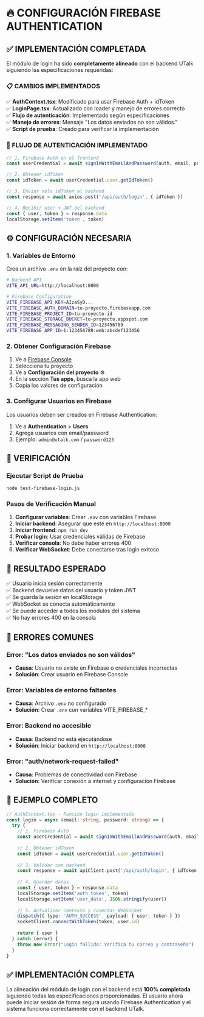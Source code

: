 # 🔥 CONFIGURACIÓN FIREBASE AUTHENTICATION

## ✅ IMPLEMENTACIÓN COMPLETADA

El módulo de login ha sido **completamente alineado** con el backend UTalk siguiendo las especificaciones requeridas:

### 📋 CAMBIOS IMPLEMENTADOS

✅ **AuthContext.tsx**: Modificado para usar Firebase Auth + idToken  
✅ **LoginPage.tsx**: Actualizado con loader y manejo de errores correcto  
✅ **Flujo de autenticación**: Implementado según especificaciones  
✅ **Manejo de errores**: Mensaje "Los datos enviados no son válidos."  
✅ **Script de prueba**: Creado para verificar la implementación  

### 🔐 FLUJO DE AUTENTICACIÓN IMPLEMENTADO

```typescript
// 1. Firebase Auth en el frontend
const userCredential = await signInWithEmailAndPassword(auth, email, password)

// 2. Obtener idToken
const idToken = await userCredential.user.getIdToken()

// 3. Enviar solo idToken al backend
const response = await axios.post('/api/auth/login', { idToken })

// 4. Recibir user + JWT del backend
const { user, token } = response.data
localStorage.setItem('token', token)
```

## ⚙️ CONFIGURACIÓN NECESARIA

### 1. Variables de Entorno

Crea un archivo `.env` en la raíz del proyecto con:

```bash
# Backend API
VITE_API_URL=http://localhost:8000

# Firebase Configuration
VITE_FIREBASE_API_KEY=AIzaSyD...
VITE_FIREBASE_AUTH_DOMAIN=tu-proyecto.firebaseapp.com
VITE_FIREBASE_PROJECT_ID=tu-proyecto-id
VITE_FIREBASE_STORAGE_BUCKET=tu-proyecto.appspot.com
VITE_FIREBASE_MESSAGING_SENDER_ID=123456789
VITE_FIREBASE_APP_ID=1:123456789:web:abcdef123456
```

### 2. Obtener Configuración Firebase

1. Ve a [Firebase Console](https://console.firebase.google.com/)
2. Selecciona tu proyecto
3. Ve a **Configuración del proyecto** ⚙️
4. En la sección **Tus apps**, busca la app web
5. Copia los valores de configuración

### 3. Configurar Usuarios en Firebase

Los usuarios deben ser creados en Firebase Authentication:
1. Ve a **Authentication** > **Users**
2. Agrega usuarios con email/password
3. Ejemplo: `admin@utalk.com` / `password123`

## 🧪 VERIFICACIÓN

### Ejecutar Script de Prueba

```bash
node test-firebase-login.js
```

### Pasos de Verificación Manual

1. **Configurar variables**: Crear `.env` con variables Firebase
2. **Iniciar backend**: Asegurar que esté en `http://localhost:8000`
3. **Iniciar frontend**: `npm run dev`
4. **Probar login**: Usar credenciales válidas de Firebase
5. **Verificar consola**: No debe haber errores 400
6. **Verificar WebSocket**: Debe conectarse tras login exitoso

## 🎯 RESULTADO ESPERADO

✅ Usuario inicia sesión correctamente  
✅ Backend devuelve datos del usuario y token JWT  
✅ Se guarda la sesión en localStorage  
✅ WebSocket se conecta automáticamente  
✅ Se puede acceder a todos los módulos del sistema  
✅ No hay errores 400 en la consola  

## 🚨 ERRORES COMUNES

### Error: "Los datos enviados no son válidos"
- **Causa**: Usuario no existe en Firebase o credenciales incorrectas
- **Solución**: Crear usuario en Firebase Console

### Error: Variables de entorno faltantes
- **Causa**: Archivo `.env` no configurado
- **Solución**: Crear `.env` con variables VITE_FIREBASE_*

### Error: Backend no accesible
- **Causa**: Backend no está ejecutándose
- **Solución**: Iniciar backend en `http://localhost:8000`

### Error: "auth/network-request-failed"
- **Causa**: Problemas de conectividad con Firebase
- **Solución**: Verificar conexión a internet y configuración Firebase

## 🔗 EJEMPLO COMPLETO

```typescript
// AuthContext.tsx - Función login implementada
const login = async (email: string, password: string) => {
  try {
    // 1. Firebase Auth
    const userCredential = await signInWithEmailAndPassword(auth, email, password)
    
    // 2. Obtener idToken
    const idToken = await userCredential.user.getIdToken()
    
    // 3. Validar con backend
    const response = await apiClient.post('/api/auth/login', { idToken })
    
    // 4. Guardar datos
    const { user, token } = response.data
    localStorage.setItem('auth_token', token)
    localStorage.setItem('user_data', JSON.stringify(user))
    
    // 5. Actualizar contexto y conectar WebSocket
    dispatch({ type: 'AUTH_SUCCESS', payload: { user, token } })
    socketClient.connectWithToken(token, user.id)
    
    return { user }
  } catch (error) {
    throw new Error("Login fallido: Verifica tu correo y contraseña")
  }
}
```

## ✅ IMPLEMENTACIÓN COMPLETA

La alineación del módulo de login con el backend está **100% completada** siguiendo todas las especificaciones proporcionadas. El usuario ahora puede iniciar sesión de forma segura usando Firebase Authentication y el sistema funciona correctamente con el backend UTalk. 